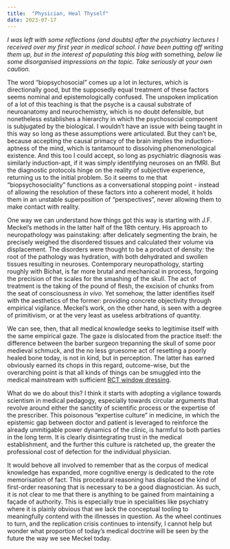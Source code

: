 ```yaml
---
title:  "Physician, Heal Thyself"
date: 2023-07-17
---
```

*I was left with some reflections (and doubts) after the psychiatry lectures I received over my first year in medical school. I have been putting off writing them up, but in the interest of populating this blog with* something, *below lie some disorganised impressions on the topic. Take seriously at your own caution.*

The word “biopsychosocial” comes up a lot in lectures, which is directionally good, but the supposedly equal treatment of these factors seems nominal and epistemologically confused. The unspoken implication of a lot of this teaching is that the psyche is a causal substrate of neuroanatomy and neurochemistry, which is no doubt defensible, but nonetheless establishes a hierarchy in which the psychosocial component is subjugated by the biological. I wouldn’t have an issue with being taught in this way so long as these assumptions were articulated. But they can’t be, because accepting the causal primacy of the brain implies the induction-aptness of the mind, which is tantamount to dissolving phenomenological existence. And this too I could accept, so long as psychiatric diagnosis was similarly induction-apt, if it was simply identifying neuroses on an fMRI. But the diagnostic protocols hinge on the reality of subjective experience, returning us to the initial problem. So it seems to me that “biopsychosociality” functions as a conversational stopping point - instead of allowing the resolution of these factors into a coherent model, it holds them in an unstable superposition of “perspectives”, never allowing them to make contact with reality.

One way we can understand how things got this way is starting with J.F. Meckel’s methods in the latter half of the 18th century. His approach to neuropathology was painstaking: after delicately segmenting the brain, he precisely weighed the disordered tissues and calculated their volume via displacement. The disorders were thought to be a product of density: the root of the pathology was hydration, with both dehydrated and swollen tissues resulting in neuroses. Contemporary neuropathology, starting roughly with Bichat, is far more brutal and mechanical in process, forgoing the precision of the scales for the smashing of the skull. The act of treatment is the taking of the pound of flesh, the excision of chunks from the seat of consciousness *in vivo*. Yet somehow, the latter identifies itself with the aesthetics of the former: providing concrete objectivity through empirical vigilance. Meckel’s work, on the other hand, is seen with a degree of primitivism, or at the very least as useless arbitrations of quantity.

We can see, then, that all medical knowledge seeks to legitimise itself with the same empirical gaze. The gaze is dislocated from the practice itself: the difference between the barber surgeon trepanning the skull of some poor medieval schmuck, and the no less gruesome act of resetting a poorly healed bone today, is not in kind, but in perception. The latter has earned obviously earned its chops in this regard, outcome-wise, but the overarching point is that all kinds of things can be smuggled into the medical mainstream with sufficient [RCT window dressing](https://slatestarcodex.com/2014/04/28/the-control-group-is-out-of-control/).

What do we do about this? I think it starts with adopting a vigilance towards scientism in medical pedagogy, especially towards circular arguments that revolve around either the sanctity of scientific process or the expertise of the prescriber. This poisonous “expertise culture” in medicine, in which the epistemic gap between doctor and patient is leveraged to reinforce the already unmitigable power dynamics of the clinic, is harmful to both parties in the long term. It is clearly disintegrating trust in the medical establishment, and the further this culture is ratcheted up, the greater the professional cost of defection for the individual physician.

It would behove all involved to remember that as the corpus of medical knowledge has expanded, more cognitive energy is dedicated to the rote memorisation of fact. This procedural reasoning has displaced the kind of first-order reasoning that is necessary to be a good diagnostician. As such, it is not clear to me that there is anything to be gained from maintaining a façade of authority. This is especially true in specialities like psychiatry where it is plainly obvious that we lack the conceptual tooling to meaningfully contend with the illnesses in question. As the wheel continues to turn, and the replication crisis continues to intensify, I cannot help but wonder what proportion of today’s medical doctrine will be seen by the future the way we see Meckel today.

